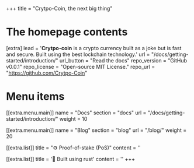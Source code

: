 +++
title = "Crytpo-Coin, the next big thing"

# The homepage contents
[extra]
lead = '<b>Crytpo-coin</b> is a crypto currency built as a joke but is fast and secure. Built using the best lockchain technology.'
url = "/docs/getting-started/introduction/"
url_button = "Read the docs"
repo_version = "GitHub v0.0.1"
repo_license = "Open-source MIT License."
repo_url = "https://github.com/Crytpo-Coin"

# Menu items
[[extra.menu.main]]
name = "Docs"
section = "docs"
url = "/docs/getting-started/introduction/"
weight = 10

[[extra.menu.main]]
name = "Blog"
section = "blog"
url = "/blog/"
weight = 20

[[extra.list]]
title = "⚙️ Proof-of-stake (PoS)"
content = ''

[[extra.list]]
title = '🦀 Built using rust'
content = ''
+++
